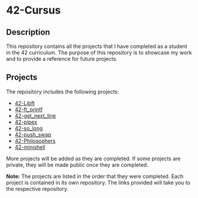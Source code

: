 # 42-Cursus

## Description

This repository contains all the projects that I have completed as a student in the 42 curriculum. The purpose of this repository is to showcase my work and to provide a reference for future projects.

## Projects

The repository includes the following projects:

- [42-Libft](https://github.com/TheBetterDark/42-libft)
- [42-ft_printf](https://github.com/TheBetterDark/42-ft_printf)
- [42-get_next_line](https://github.com/TheBetterDark/42-get_next_line)
- [42-pipex](https://github.com/TheBetterDark/42-pipex)
- [42-so_long](https://github.com/TheBetterDark/42-so_long)
- [42-push_swap](https://github.com/TheBetterDark/42-push_swap)
- [42-Philosophers](https://github.com/TheBetterDark/42-Philosophers)
- [42-minishell](https://github.com/TheBetterDark/42-minishell)

More projects will be added as they are completed. If some projects are private, they will be made public once they are completed.

**Note:** The projects are listed in the order that they were completed. Each project is contained in its own repository. The links provided will take you to the respective repository.
